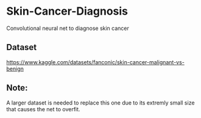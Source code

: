 # Skin-Cancer-Diagnosis
Convolutional neural net to diagnose skin cancer
## Dataset
https://www.kaggle.com/datasets/fanconic/skin-cancer-malignant-vs-benign

## Note:
 A larger dataset is needed to replace this one due to its extremly small size that causes the net to overfit.
